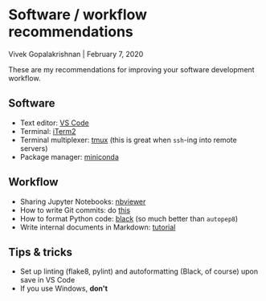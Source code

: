# Software / workflow recommendations
Vivek Gopalakrishnan | February 7, 2020

These are my recommendations for improving your software development workflow.

## Software
- Text editor: [VS Code](https://code.visualstudio.com)
- Terminal: [iTerm2](https://iterm2.com)
- Terminal multiplexer: [tmux](https://www.hamvocke.com/blog/a-quick-and-easy-guide-to-tmux/) (this is great when `ssh`-ing into remote servers)
- Package manager: [miniconda](https://docs.conda.io/en/latest/miniconda.html)

## Workflow
- Sharing Jupyter Notebooks: [nbviewer](https://nbviewer.jupyter.org)
- How to write Git commits: do [this](https://chris.beams.io/posts/git-commit/)
- How to format Python code: [black](https://black.readthedocs.io/en/stable/) (so much better than `autopep8`)
- Write internal documents in Markdown: [tutorial](https://github.com/adam-p/markdown-here/wiki/Markdown-Cheatsheet#tables)

## Tips & tricks
- Set up linting (flake8, pylint) and autoformatting (Black, of course) upon save in VS Code
- If you use Windows, **don't**